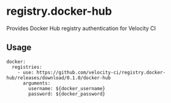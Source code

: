 # registry.docker-hub
Provides Docker Hub registry authentication for Velocity CI

## Usage

```
docker:
  registries:
    - use: https://github.com/velocity-ci/registry.docker-hub/releases/download/0.1.0/docker-hub
      arguments:
        username: ${docker_username}
        password: ${docker_password}
```
